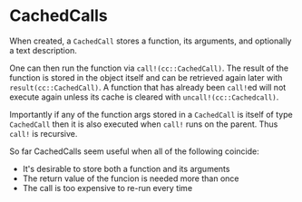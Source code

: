 # CachedCalls

When created, a `CachedCall` stores a function, its arguments, and optionally a text description.

One can then run the function via `call!(cc::CachedCall)`.  The result of the function is stored in the object itself and can be retrieved again later with `result(cc::CachedCall)`.  A function that has already been `call!`ed will not execute again unless its cache is cleared with `uncall!(cc::Cachedcall)`.

Importantly if any of the function args stored in a `CachedCall` is itself of type `CachedCall` then it is also executed when `call!` runs on the parent.  Thus `call!` is recursive.

So far CachedCalls seem useful when all of the following coincide:
- It's desirable to store both a function and its arguments
- The return value of the funcion is needed more than once
- The call is too expensive to re-run every time
